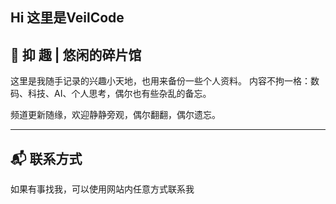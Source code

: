 Hi 这里是VeilCode
---

## 🌿 抑 趣 | 悠闲的碎片馆

这里是我随手记录的兴趣小天地，也用来备份一些个人资料。
内容不拘一格：数码、科技、AI、个人思考，偶尔也有些杂乱的备忘。

频道更新随缘，欢迎静静旁观，偶尔翻翻，偶尔遗忘。

---

## 📬 联系方式

如果有事找我，可以使用网站内任意方式联系我